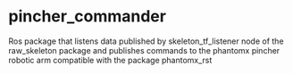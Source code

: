# pincher_commander
Ros package that listens data published by skeleton_tf_listener node of the raw_skeleton package and publishes commands to the phantomx pincher robotic arm compatible with the package phantomx_rst
